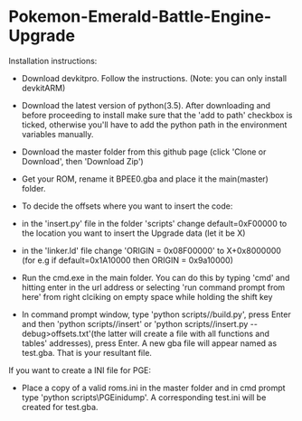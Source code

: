 # Pokemon-Emerald-Battle-Engine-Upgrade

Installation instructions:
- Download devkitpro. Follow the instructions.
(Note: you can only install devkitARM)

- Download the latest version of python(3.5).
After downloading and before proceeding to install make sure that the 'add to path' checkbox is ticked, otherwise you'll have to add the python path in the environment variables manually.

- Download the master folder from this github page
(click 'Clone or Download', then 'Download Zip')

- Get your ROM, rename it BPEE0.gba and place it the main(master) folder.

- To decide the offsets where you want to insert the code:

* in the 'insert.py' file in the folder 'scripts' change default=0xF00000 to the location you want to insert the Upgrade data (let it be X)

* in the 'linker.ld' file change 'ORIGIN = 0x08F00000' to X+0x8000000 (for e.g if default=0x1A10000 then ORIGIN = 0x9a10000)

- Run the cmd.exe in the main folder.
You can do this by typing 'cmd' and hitting enter in the url address or selecting 'run command prompt from here' from right clciking on empty space while holding the shift key

- In command prompt window, type 'python scripts//build.py', press Enter and then 'python scripts//insert' or 'python scripts//insert.py --debug>offsets.txt'(the latter will create a file with all functions and tables' addresses), press Enter.
A new gba file will appear named as test.gba.
That is your resultant file.

If you want to create a INI file for PGE:

- Place a copy of a valid roms.ini in the master folder and in cmd prompt type 'python scripts\PGEinidump'.
A corresponding test.ini will be created for test.gba.
